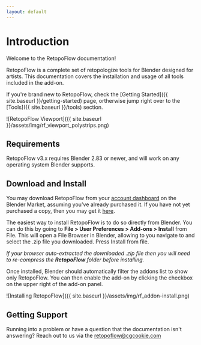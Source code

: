 ```yaml
---
layout: default
---
```


# Introduction

Welcome to the RetopoFlow documentation!

RetopoFlow is a complete set of retopologize tools for Blender designed for artists. This documentation covers the installation and usage of all tools included in the add-on.

If you're brand new to RetopoFlow, check the [Getting Started]({{ site.baseurl }}/getting-started) page, ortherwise jump right over to the [Tools]({{ site.baseurl }}/tools) section.

![RetopoFlow Viewport]({{ site.baseurl }}/assets/img/rf_viewport_polystrips.png)


## Requirements

RetopoFlow v3.x requires Blender 2.83 or newer, and will work on any operating system Blender supports.


## Download and Install

You may download RetopoFlow from your [account dashboard](https://blendermarket.com/account) on the Blender Market, assuming you've already purchased it. If you have not yet purchased a copy, then you may get it [here](https://cgcookiemarkets.com/products/retopoflow/).

The easiest way to install RetopoFlow is to do so directly from Blender. You can do this by going to **File > User Preferences > Add-ons > Install** from File. This will open a File Browser in Blender, allowing to you navigate to and select the .zip file you downloaded. Press Install from file.

*If your browser auto-extracted the downloaded .zip file then you will need to re-compress the **RetopoFlow** folder before installing.*

Once installed, Blender should automatically filter the addons list to show only RetopoFlow. You can then enable the add-on by clicking the checkbox on the upper right of the add-on panel.

![Installing RetopoFlow]({{ site.baseurl }}/assets/img/rf_addon-install.png)


## Getting Support

Running into a problem or have a question that the documentation isn't answering? Reach out to us via the [retopoflow@cgcookie.com](mailto:retopoflow@cgcookie.com)
